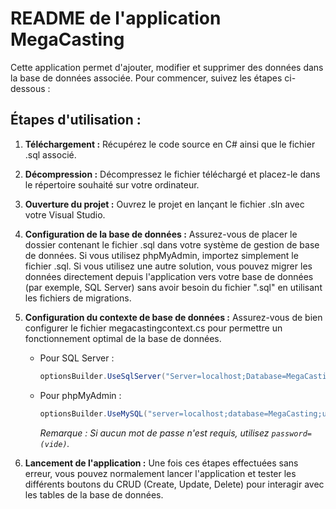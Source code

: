 # README de l'application MegaCasting

Cette application permet d'ajouter, modifier et supprimer des données dans la base de données associée. Pour commencer, suivez les étapes ci-dessous :

## Étapes d'utilisation :

1. **Téléchargement :** Récupérez le code source en C# ainsi que le fichier .sql associé.

2. **Décompression :** Décompressez le fichier téléchargé et placez-le dans le répertoire souhaité sur votre ordinateur.

3. **Ouverture du projet :** Ouvrez le projet en lançant le fichier .sln avec votre Visual Studio.

4. **Configuration de la base de données :** Assurez-vous de placer le dossier contenant le fichier .sql dans votre système de gestion de base de données. Si vous utilisez phpMyAdmin, importez simplement le fichier .sql. Si vous utilisez une autre solution, vous pouvez migrer les données directement depuis l'application vers votre base de données (par exemple, SQL Server) sans avoir besoin du fichier ".sql" en utilisant les fichiers de migrations.

5. **Configuration du contexte de base de données :** Assurez-vous de bien configurer le fichier megacastingcontext.cs pour permettre un fonctionnement optimal de la base de données.

   - Pour SQL Server :
     ```csharp
     optionsBuilder.UseSqlServer("Server=localhost;Database=MegaCasting;Trusted_Connection=True;TrustServerCertificate=True;");
     ```

   - Pour phpMyAdmin :
     ```csharp
     optionsBuilder.UseMySQL("server=localhost;database=MegaCasting;user=username;password=password;");
     ```
     *Remarque : Si aucun mot de passe n'est requis, utilisez `password=(vide)`.*

6. **Lancement de l'application :** Une fois ces étapes effectuées sans erreur, vous pouvez normalement lancer l'application et tester les différents boutons du CRUD (Create, Update, Delete) pour interagir avec les tables de la base de données.
